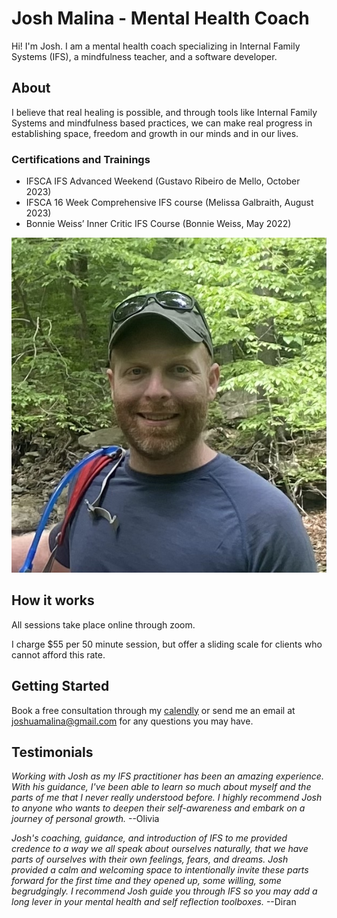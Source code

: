 # Josh Malina - Mental Health Coach

Hi! I'm Josh. I am a mental health coach specializing in Internal Family Systems (IFS), a mindfulness teacher, and a software developer. 

## About

I believe that real healing is possible, and through tools like Internal Family Systems and mindfulness based practices, we can make real progress in establishing space, freedom and growth in our minds and in our lives.

### Certifications and Trainings

- IFSCA IFS Advanced Weekend (Gustavo Ribeiro de Mello, October 2023)
- IFSCA 16 Week Comprehensive IFS course (Melissa Galbraith, August 2023)
- Bonnie Weiss’ Inner Critic IFS Course (Bonnie Weiss, May 2022)


![image](docs/assets/me_woods.jpg)

## How it works

All sessions take place online through zoom. 

I charge $55 per 50 minute session, but offer a sliding scale for clients who cannot afford this rate. 

## Getting Started

Book a free consultation through my [calendly](https://calendly.com/anxietybookclub) or send me an email at [joshuamalina@gmail.com](mailto:joshuamalina@gmail.com) for any questions you may have.

## Testimonials

*Working with Josh as my IFS practitioner has been an amazing experience. With his guidance, I've been able to learn so much about myself and the parts of me that I never really understood before. I highly recommend Josh to anyone who wants to deepen their self-awareness and embark on a journey of personal growth.* --Olivia

*Josh's coaching, guidance, and introduction of IFS to me provided credence to a way we all speak about ourselves naturally, that we have parts of ourselves with their own feelings, fears, and dreams. Josh provided a calm and welcoming space to intentionally invite these parts forward for the first time and they opened up, some willing, some begrudgingly. I recommend Josh guide you through IFS so you may add a long lever in your mental health and self reflection toolboxes.* --Diran
